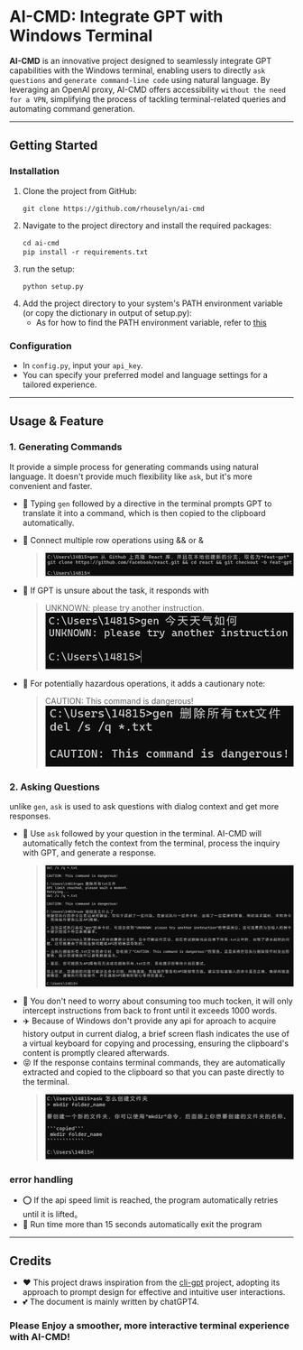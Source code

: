 # AI-CMD: Integrate GPT with Windows Terminal

**AI-CMD** is an innovative project designed to seamlessly integrate GPT capabilities with the Windows terminal, enabling users to directly `ask questions` and `generate command-line code` using natural language. By leveraging an OpenAI proxy, AI-CMD offers accessibility `without the need for a VPN`, simplifying the process of tackling terminal-related queries and automating command generation.

---
## Getting Started

### Installation
1. Clone the project from GitHub:
   ```
   git clone https://github.com/rhouselyn/ai-cmd
   ```
2. Navigate to the project directory and install the required packages:
   ```
   cd ai-cmd
   pip install -r requirements.txt
   ```
3. run the setup:
    ```
    python setup.py
    ```
4. Add the project directory to your system's PATH environment variable (or copy the dictionary in output of setup.py):
   - As for how to find the PATH environment variable, refer to [this](https://support.esri.com/zh-cn/knowledge-base/edit-an-environment-variable-1462478594981-000002146)

### Configuration
- In `config.py`, input your `api_key`.
- You can specify your preferred model and language settings for a tailored experience.
---
## Usage & Feature

### 1. Generating Commands
It provide a simple process for generating commands using natural language. It doesn't provide much flexibility like `ask`, but it's more convenient and faster.
- :running: Typing `gen` followed by a directive in the terminal prompts GPT to translate it into a command, which is then copied to the clipboard automatically.
- :couple_with_heart: Connect multiple row operations using && or &
  > ![image](imgs/309721211-60b89883-3303-4fdf-b1c2-024e901f5eb6.png)

- :pig: If GPT is unsure about the task, it responds with
  > UNKNOWN: please try another instruction.
  ![image](imgs/309720831-dc76c452-4e89-4250-a516-f08bcf8e1f4e.png)

- :sparkler: For potentially hazardous operations, it adds a cautionary note:
  > CAUTION: This command is dangerous!
  ![image](imgs/309721026-40905fbe-3369-40e8-9962-9d8df8684ff8.png)
  
### 2. Asking Questions
unlike `gen`, `ask` is used to ask questions with dialog context and get more responses. 
- :boot: Use `ask` followed by your question in the terminal. AI-CMD will automatically fetch the context from the terminal, process the inquiry with GPT, and generate a response.
   > ![image](imgs/309721819-07c22102-83b9-4b20-b084-b17f963d7351.png)
- :hamburger: You don't need to worry about consuming too much tocken, it will only intercept instructions from back to front until it exceeds 1000 words.
- :airplane: Because of Windows don't provide any api for aproach to acquire history output in current dialog, a brief screen flash indicates the use of a virtual keyboard for copying and processing, ensuring the clipboard's content is promptly cleared afterwards.
- :stuck_out_tongue_closed_eyes: If the response contains terminal commands, they are automatically extracted and copied to the clipboard so that you can paste directly to the terminal.
   > ![image](imgs/微信图片_20240305110933.png)
   
### error handling
- :o: If the api speed limit is reached, the program automatically retries until it is lifted。
- :red_circle: Run time more than 15 seconds automatically exit the program
  
---
## Credits
- :heart: This project draws inspiration from the [cli-gpt](https://github.com/MagicCube/cli-gpt?tab=readme-ov-file) project, adopting its approach to prompt design for effective and intuitive user interactions. 
- :two_hearts: The document is mainly written by chatGPT4.

### Please Enjoy a smoother, more interactive terminal experience with AI-CMD!
